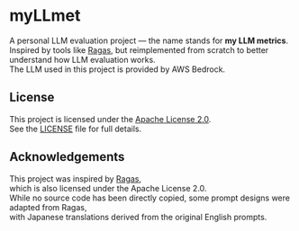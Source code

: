 # myLLmet

A personal LLM evaluation project — the name stands for **my LLM metrics**.  
Inspired by tools like [Ragas](https://github.com/explodinggradients/ragas), but reimplemented from scratch to better understand how LLM evaluation works.  
The LLM used in this project is provided by AWS Bedrock.

## License

This project is licensed under the [Apache License 2.0](https://www.apache.org/licenses/LICENSE-2.0).  
See the [LICENSE](./LICENSE) file for full details.

## Acknowledgements

This project was inspired by [Ragas](https://github.com/explodinggradients/ragas),  
which is also licensed under the Apache License 2.0.  
While no source code has been directly copied, some prompt designs were adapted from Ragas,  
with Japanese translations derived from the original English prompts.
